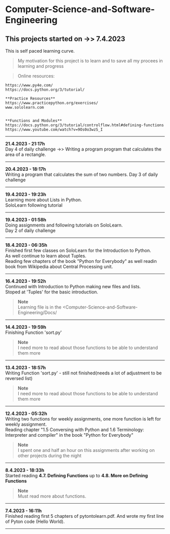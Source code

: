 # Computer-Science-and-Software-Engineering
## This projects started on ->> 7.4.2023 

This is self paced learning curve.

>   My motivation for this project is to learn and to save all my procees in learning and progress

>   Online resources:
 
    https://www.py4e.com/
    https://docs.python.org/3/tutorial/

    **Practice Resources**
    https://www.practicepython.org/exercises/
    www.sololearn.com


    **Functions and Modules**
    https://docs.python.org/3/tutorial/controlflow.html#defining-functions
    https://www.youtube.com/watch?v=9Os0o3wzS_I



---

  **21.4.2023 - 21:17h**      
Day 4 of daily challenge ->> Writing a program program that calculates the area of a rectangle. 

---

  **20.4.2023 - 18:17h**      
Writing a program that calculates the sum of two numbers. 
Day 3 of daily challenge

---

  **19.4.2023 - 19:23h**      
Learning more about Lists in Python.                        
SoloLearn following tutorial

---

  **19.4.2023 - 01:58h**      
Doing assignments and following tutorials on SoloLearn.                        
Day 2 of daily challenge

---

  **18.4.2023 - 06:35h**        
Finished first few classes on SoloLearn for the Introduction to Python.         
As well continue to learn about Tuples.        
Reading few chapters of the book "Python for Everybody" as well readin book from Wikipedia about Central Processing unit.       

---

  **16.4.2023 - 19:52h**       
Continued with Introduction to Python making new files and lists.       
Stoped at 'Tuples' for the basic introduction.       

> **Note**        
> Learning file is in the <Computer-Science-and-Software-Engineering/Docs/

---

  **14.4.2023 - 19:59h**       
Finishing Function 'sort.py' 

> **Note**         
> I need more to read about those functions to be able to understand them more

---

  **13.4.2023 - 18:57h**        
Writing Function 'sort.py' - still not finished(needs a lot of adjustment to be reversed list) 

> **Note**             
> I need more to read about those functions to be able to understand them more

---

  **12.4.2023 - 05:32h**        
Writing two functions for weekly assignments, one more function is left for weekly assignment.        
Reading chapter "1.5 Conversing with Python and 1.6 Terminology: Interpreter and compiler" in the book "Python for Everybody"         

> **Note**          
> I spent one and half an hour on this assignments after working on other projects during the night

---

 **8.4.2023 - 18:33h**            
   Started reading  **4.7. Defining Functions**  up to **4.8. More on Defining Functions** 

> **Note**            
>  Must read more about functions.

---

   **7.4.2023 - 16:11h**              
    Finished reading first 5 chapters of pytontolearn.pdf. And wrote my first line of Pyton code (Hello World).

---
